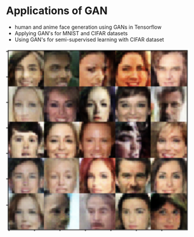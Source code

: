 # Applications of GAN
- human and anime face generation using GANs in Tensorflow
- Applying GAN's for MNIST and CIFAR datasets
- Using GAN's for semi-supervised learning with CIFAR dataset

<img src="images/gen_faces" alt="gen_faces" width="500" height="500">
